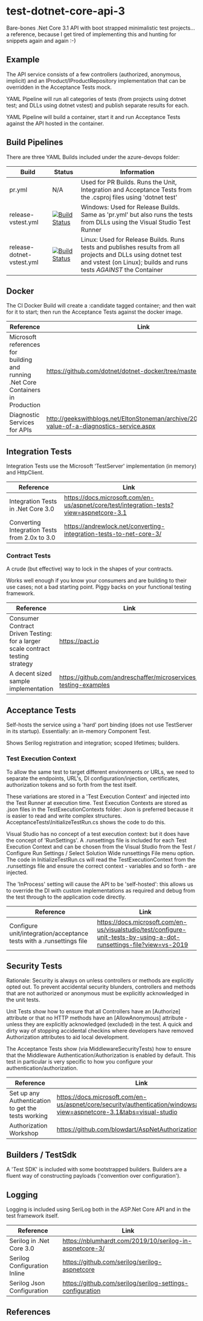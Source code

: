 # test-dotnet-core-api-3
Bare-bones .Net Core 3.1 API with boot strapped minimalistic test projects... a reference, because I get tired of implementing this and hunting for snippets again and again :-)

## Example
The API service consists of a few controllers (authorized, anonymous, implicit) and an IProduct/IProductRepository implementation that can be overridden in the Acceptance Tests mock. 

YAML Pipeline will run all categories of tests (from projects using dotnet test; and DLLs using dotnet vstest) and publish separate results for each. 

YAML Pipeline will build a container, start it and run Acceptance Tests against the API hosted in the container. 

## Build Pipelines
There are three YAML Builds included under the azure-devops folder:

| Build | Status | Information |
| ----- | ------ | ----------- |
| pr.yml | N/A | Used for PR Builds. Runs the Unit, Integration and Acceptance Tests from the .csproj files using 'dotnet test' |
| release-vstest.yml | [![Build Status](https://greyhamwoohoo.visualstudio.com/Public-Automation-Examples/_apis/build/status/Release-VsTest-Windows?branchName=master)](https://greyhamwoohoo.visualstudio.com/Public-Automation-Examples/_build/latest?definitionId=20&branchName=master) | Windows: Used for Release Builds. Same as 'pr.yml' but also runs the tests from DLLs using the Visual Studio Test Runner |
| release-dotnet-vstest.yml | [![Build Status](https://greyhamwoohoo.visualstudio.com/Public-Automation-Examples/_apis/build/status/Release-DotNet-VsTest-Linux?branchName=master)](https://greyhamwoohoo.visualstudio.com/Public-Automation-Examples/_build/latest?definitionId=21&branchName=master) | Linux: Used for Release Builds. Runs tests and publishes results from all projects and DLLs using dotnet test and vstest (on Linux); builds and runs tests *AGAINST* the Container |

## Docker
The CI Docker Build will create a :candidate tagged container; and then wait for it to start; then run the Acceptance Tests against the docker image. 

| Reference | Link |
| --------- | ---- |
| Microsoft references for building and running .Net Core Containers in Production | https://github.com/dotnet/dotnet-docker/tree/master/samples |
| Diagnostic Services for APIs | http://geekswithblogs.net/EltonStoneman/archive/2011/12/12/the-value-of-a-diagnostics-service.aspx |

## Integration Tests
Integration Tests use the Microsoft 'TestServer' implementation (in memory) and HttpClient.

| Reference | Link |
| --------- | ---- |
| Integration Tests in .Net Core 3.0 | https://docs.microsoft.com/en-us/aspnet/core/test/integration-tests?view=aspnetcore-3.1 |
| Converting Integration Tests from 2.0x to 3.0 | https://andrewlock.net/converting-integration-tests-to-net-core-3/ |


### Contract Tests
A crude (but effective) way to lock in the shapes of your contracts. 

Works well enough if you know your consumers and are building to their use cases; not a bad starting point. Piggy backs on your functional testing framework. 

| Reference | Link |
| --------- | ---- |
| Consumer Contract Driven Testing: for a larger scale contract testing strategy | https://pact.io |
| A decent sized sample implementation | https://github.com/andreschaffer/microservices-testing-examples |

## Acceptance Tests
Self-hosts the service using a 'hard' port binding (does not use TestServer in its startup). Essentially: an in-memory Component Test. 

Shows Serilog registration and integration; scoped lifetimes; builders. 

### Test Execution Context
To allow the same test to target different environments or URLs, we need to separate the endpoints, URL's, DI configuration/injection, certificates, authorization tokens and so forth from the test itself. 

These variations are stored in a 'Test Execution Context' and injected into the Test Runner at execution time. Test Execution Contexts are stored as .json files in the TestExecutionContexts folder: Json is preferred because it is easier to read and write complex structures. AcceptanceTests\InitializeTestRun.cs shows the code to do this. 

Visual Studio has no concept of a test execution context: but it does have the concept of 'RunSettings'. A .runsettings file is included for each Test Execution Context and can be chosen from the Visual Studio from the Test / Configure Run Settings / Select Solution Wide runsettings File menu option. The code in InitializeTestRun.cs will read the TestExecutionContext from the .runsettings file and ensure the correct context - variables and so forth - are injected. 

The 'InProcess' setting will cause the API to be 'self-hosted': this allows us to override the DI with custom implementations as required and debug from the test through to the application code directly. 

| Reference | Link |
| --------- | ---- |
| Configure unit/integration/acceptance tests with a .runsettings file | https://docs.microsoft.com/en-us/visualstudio/test/configure-unit-tests-by-using-a-dot-runsettings-file?view=vs-2019 |

## Security Tests
Rationale: Security is always on unless controllers or methods are explicitly opted out. To prevent accidental security blunders, controllers and methods that are not authorized or anonymous must be explicitly acknowledged in the unit tests. 

Unit Tests show how to ensure that all Controllers have an [Authorize] attribute or that no HTTP methods have an [AllowAnonymous] attribute - unless they are explicitly acknowledged (excluded) in the test. A quick and dirty way of stopping accidental checkins where developers have removed Authorization attributes to aid local development. 

The Acceptance Tests show (via MiddlewareSecurityTests) how to ensure that the Middleware Authentication/Authorization is enabled by default. This test in particular is very specific to how you configure your authentication/authorization. 

| Reference | Link |
| --------- | ---- |
| Set up any Authentication to get the tests working | https://docs.microsoft.com/en-us/aspnet/core/security/authentication/windowsauth?view=aspnetcore-3.1&tabs=visual-studio |
| Authorization Workshop | https://github.com/blowdart/AspNetAuthorizationWorkshop |

## Builders / TestSdk
A 'Test SDK' is included with some bootstrapped builders. Builders are a fluent way of constructing payloads ('convention over configuration'). 

## Logging
Logging is included using SeriLog both in the ASP.Net Core API and in the test framework itself.

| Reference | Link |
| --------- | ---- |
| Serilog in .Net Core 3.0 | https://nblumhardt.com/2019/10/serilog-in-aspnetcore-3/ |
| Serilog Configuration Inline | https://github.com/serilog/serilog-aspnetcore |
| Serilog Json Configuration | https://github.com/serilog/serilog-settings-configuration |

## References
